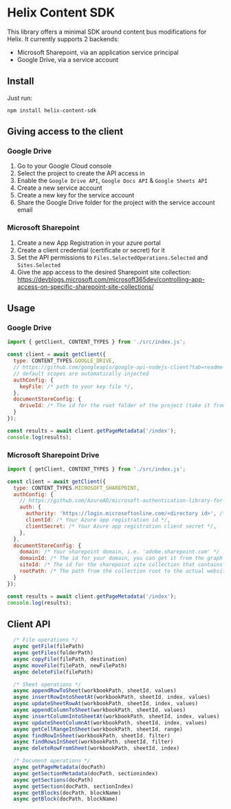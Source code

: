 # Helix Content SDK

This library offers a minimal SDK around content bus modifications for Helix.
It currently supports 2 backends:
- Microsoft Sharepoint, via an application service principal
- Google Drive, via a service account

## Install

Just run:
```shell
npm install helix-content-sdk
```

## Giving access to the client

### Google Drive

1. Go to your Google Cloud console
2. Select the project to create the API access in
3. Enable the `Google Drive API`, `Google Docs API` & `Google Sheets API`
4. Create a new service account
5. Create a new key for the service account
6. Share the Google Drive folder for the project with the service account email

### Microsoft Sharepoint

1. Create a new App Registration in your azure portal
2. Create a client credential (certificate or secret) for it
3. Set the API permissions to `Files.SelectedOperations.Selected` and `Sites.Selected`
4. Give the app access to the desired Sharepoint site collection: https://devblogs.microsoft.com/microsoft365dev/controlling-app-access-on-specific-sharepoint-site-collections/

## Usage

### Google Drive

```js
import { getClient, CONTENT_TYPES } from './src/index.js';

const client = await getClient({
  type: CONTENT_TYPES.GOOGLE_DRIVE,
  // https://github.com/googleapis/google-api-nodejs-client?tab=readme-ov-file#service-account-credentials
  // default scopes are automatically injected
  authConfig: {
    keyFile: /* path to your key file */,
  },
  documentStoreConfig: {
    driveId: /* The id for the root folder of the project (take it from the project's fstab.yaml if needed) */
  }
});

const results = await client.getPageMetadata('/index');
console.log(results);
```

### Microsoft Sharepoint Drive

```js
import { getClient, CONTENT_TYPES } from './src/index.js';

const client = await getClient({
  type: CONTENT_TYPES.MICROSOFT_SHAREPOINT,
  authConfig: {
    // https://github.com/AzureAD/microsoft-authentication-library-for-js/blob/dev/lib/msal-node/docs/initialize-confidential-client-application.md#configuration-basics
    auth: {
      authority: 'https://login.microsoftonline.com/<directory id>', /* Replace 'directory id' with the value in your app registration */
      clientId: /* Your Azure app registration id */,
      clientSecret: /* Your Azure app registration client secret */,
    },
  },
  documentStoreConfig: {
    domain: /* Your sharepoint domain, i.e. 'adobe.sharepoint.com' */ ,
    domainId: /* The id for your domain, you can get it from the graph explorer */,
    siteId: /* The id for the sharepoint site collection that contains your project files */,
    rootPath: /* The path from the collection root to the actual website root, i.e. '/sites/my-site' */,
  }
});

const results = await client.getPageMetadata('/index');
console.log(results);
```

## Client API

```js
  /* File operations */
  async getFile(filePath)
  async getFiles(folderPath)
  async copyFile(filePath, destination)
  async moveFile(filePath, newFilePath)
  async deleteFile(filePath)

  /* Sheet operations */
  async appendRowToSheet(workbookPath, sheetId, values)
  async insertRowIntoSheetAt(workbookPath, sheetId, index, values)
  async updateSheetRowAt(workbookPath, sheetId, index, values)
  async appendColumnToSheet(workbookPath, sheetId, values)
  async insertColumnIntoSheetAt(workbookPath, sheetId, index, values)
  async updateSheetColumnAt(workbookPath, sheetId, index, values)
  async getCellRangeInSheet(workbookPath, sheetId, range)
  async findRowInSheet(workbookPath, sheetId, filter)
  async findRowsInSheet(workbookPath, sheetId, filter)
  async deleteRowFromSheet(workbookPath, sheetId, index)

  /* Document operations */
  async getPageMetadata(docPath)
  async getSectionMetadata(docPath, sectionindex)
  async getSections(docPath)
  async getSection(docPath, sectionIndex)
  async getBlocks(docPath, blockName)
  async getBlock(docPath, blockName)
```
